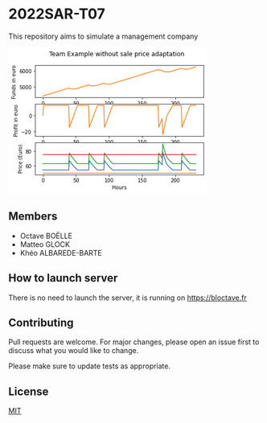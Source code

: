 # 2022SAR-T07

This repository aims to simulate a management company

![plot](./graph.png)

## Members

- Octave BOËLLE
- Matteo GLOCK
- Khéo ALBAREDE-BARTE

## How to launch server

There is no need to launch the server, it is running on https://bloctave.fr

## Contributing

Pull requests are welcome. For major changes, please open an issue first to discuss what you would like to change.

Please make sure to update tests as appropriate.

## License

[MIT](https://choosealicense.com/licenses/mit/)

